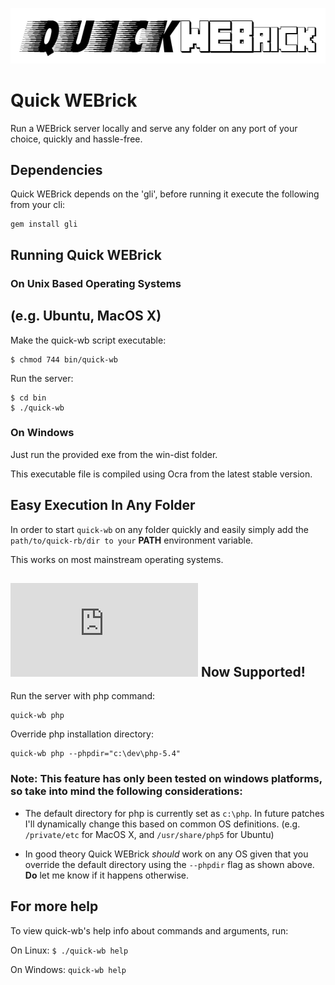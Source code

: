 ![quick-wb logo](https://github.com/jeanlescure/quick-wb/raw/master/misc/logo.png)

# Quick WEBrick

Run a WEBrick server locally and serve any folder on any port of your choice, quickly and hassle-free.

## Dependencies

Quick WEBrick depends on the 'gli', before running it execute the following from your cli:

    gem install gli
    
## Running Quick WEBrick

### On Unix Based Operating Systems
## (e.g. Ubuntu, MacOS X)

Make the quick-wb script executable:

    $ chmod 744 bin/quick-wb

Run the server:

    $ cd bin
    $ ./quick-wb
    
### On Windows

Just run the provided exe from the win-dist folder.

This executable file is compiled using Ocra from the latest stable version.

## Easy Execution In Any Folder

In order to start `quick-wb` on any folder quickly and easily simply add the `path/to/quick-rb/dir to your` **PATH** environment variable.

This works on most mainstream operating systems.

## ![PHP](http://www.php.net/images/logo.php) Now Supported!

Run the server with php command:

    quick-wb php
    
Override php installation directory:

    quick-wb php --phpdir="c:\dev\php-5.4"

### Note: This feature has only been tested on windows platforms, so take into mind the following considerations:

* The default directory for php is currently set as `c:\php`. In future patches I'll dynamically change this based on common OS definitions. (e.g. `/private/etc` for MacOS X, and `/usr/share/php5` for Ubuntu)

* In good theory Quick WEBrick *should* work on any OS given that you override the default directory using the `--phpdir` flag as shown above. **Do** let me know if it happens otherwise.

## For more help

To view quick-wb's help info about commands and arguments, run:

On Linux: `$ ./quick-wb help`

On Windows: `quick-wb help`